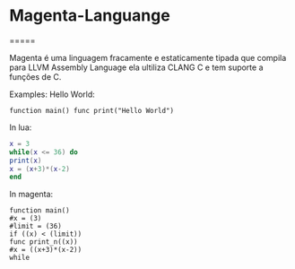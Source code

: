 # Magenta-Languange
=====

Magenta é uma linguagem fracamente e estaticamente tipada que compila para LLVM Assembly Language ela ultiliza CLANG C e tem suporte a funções de C.

Examples:
Hello World:
```
function main() func print("Hello World")
```

In lua:
```lua
x = 3
while(x <= 36) do
print(x)
x = (x+3)*(x-2)
end
```

In magenta:
```
function main()
#x = (3)
#limit = (36)
if ((x) < (limit))
func print_n((x))
#x = ((x+3)*(x-2))
while
```
